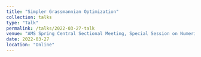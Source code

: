 ```yaml
---
title: "Simpler Grassmannian Optimization"
collection: talks
type: "Talk"
permalink: /talks/2022-03-27-talk
venue: "AMS Spring Central Sectional Meeting, Special Session on Numerical Linear Algebra"
date: 2022-03-27
location: "Online"
---
```

